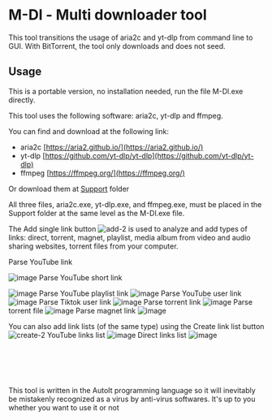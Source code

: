 # M-Dl - Multi downloader tool

This tool transitions the usage of aria2c and yt-dlp from command line to GUI.
With BitTorrent, the tool only downloads and does not seed.

## Usage
This is a portable version, no installation needed, run the file M-Dl.exe directly.

This tool uses the following software: aria2c, yt-dlp and ffmpeg.

You can find and download at the following link:

* aria2c [https://aria2.github.io/](https://aria2.github.io/)
* yt-dlp [https://github.com/yt-dlp/yt-dlp](https://github.com/yt-dlp/yt-dlp)
* ffmpeg [https://ffmpeg.org/](https://ffmpeg.org/)


Or download them at [Support](https://github.com/yutijang/M-Dl/tree/main/Support) folder

All three files, aria2c.exe, yt-dlp.exe, and ffmpeg.exe, must be placed in the Support folder at the same level as the M-Dl.exe file.


The Add single link button ![add-2](https://github.com/yutijang/M-Dl/assets/5685320/419abd74-e788-4ca9-9b3a-453f9464843c) is used to analyze and add types of links: direct, torrent, magnet, playlist, media album from video and audio sharing websites, torrent files from your computer.

Parse YouTube link

![image](https://github.com/yutijang/M-Dl/assets/5685320/cc203982-a4f7-47f5-a6ef-b9a5adb5d417)
Parse YouTube short link

![image](https://github.com/yutijang/M-Dl/assets/5685320/747475b9-97bc-4a3c-a72f-43b5cc00ad90)
Parse YouTube playlist link
![image](https://github.com/yutijang/M-Dl/assets/5685320/02d24dfb-f1eb-4404-8c5f-28d76c4c46c4)
Parse YouTube user link
![image](https://github.com/yutijang/M-Dl/assets/5685320/6da4c7e1-ee10-4b15-a6a8-f0132fb81f71)
Parse Tiktok user link
![image](https://github.com/yutijang/M-Dl/assets/5685320/f89f144f-07d7-4203-949b-acd936fcceb0)
Parse torrent link
![image](https://github.com/yutijang/M-Dl/assets/5685320/5459c84e-272c-4813-9164-377c1b2cd09e)
Parse torrent file
![image](https://github.com/yutijang/M-Dl/assets/5685320/db8ed6fc-7473-44da-9f2c-28dd44263f96)
Parse magnet link
![image](https://github.com/yutijang/M-Dl/assets/5685320/94ee0f5c-cb75-4e57-9df4-facdc14c1b7a)

You can also add link lists (of the same type) using the Create link list button ![create-2](https://github.com/yutijang/M-Dl/assets/5685320/6bd7719d-271d-44d5-be56-df746fd1ae28)
YouTube links list
![image](https://github.com/yutijang/M-Dl/assets/5685320/4b6e1735-bdd1-4202-a150-1a0437b4a90b)
Direct links list
![image](https://github.com/yutijang/M-Dl/assets/5685320/b7fb562f-4fa6-4c9d-a7a4-458ef99488ac)


#  
This tool is written in the AutoIt programming language so it will inevitably be mistakenly recognized as a virus by anti-virus softwares. It's up to you whether you want to use it or not
